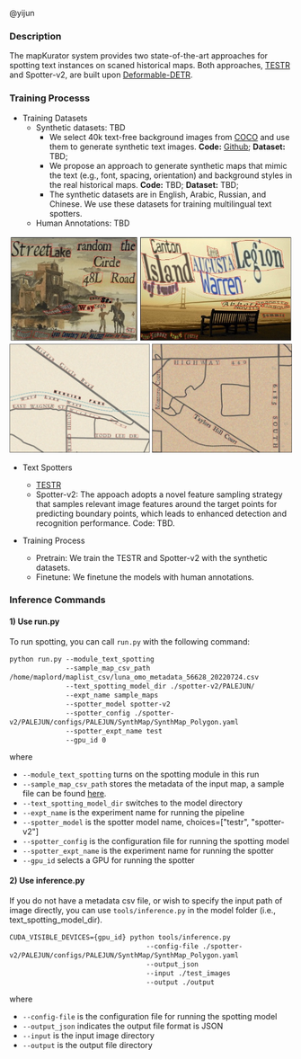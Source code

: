 
@yijun 

### Description 

The mapKurator system provides two state-of-the-art approaches for spotting text instances on scaned historical maps. Both approaches, <a href="https://github.com/mlpc-ucsd/TESTR" target="_blank">TESTR</a> and Spotter-v2, are built upon <a href="https://github.com/fundamentalvision/Deformable-DETR" target="_blank">Deformable-DETR</a>.

### Training Processs

- Training Datasets
  - Synthetic datasets: TBD 
    - We select 40k text-free background images from <a href="https://cocodataset.org/#home" target="_blank">COCO</a> and use them to generate synthetic text images. <b>Code:</b> <a href="https://github.com/ankush-me/SynthText" target="_blank">Github</a>; <b>Dataset:</b> TBD;
    - We propose an approach to generate synthetic maps that mimic the text (e.g., font, spacing, orientation) and background styles in the real historical maps. <b>Code:</b> TBD; <b>Dataset:</b> TBD;
    - The synthetic datasets are in English, Arabic, Russian, and Chinese. We use these datasets for training multilingual text spotters.
  - Human Annotations: TBD

<img width="880" alt="image" src="../../_media/syntext_example.jpg">
<img width="880" alt="image" src="../../_media/synmap_example.jpg">    

- Text Spotters
  - <a href="https://github.com/mlpc-ucsd/TESTR" target="_blank">TESTR</a>
  - Spotter-v2: The appoach adopts a novel feature sampling strategy that samples relevant image features around the target points for predicting boundary points, which leads to enhanced detection and recognition performance. Code: TBD.

- Training Process
  - Pretrain: We train the TESTR and Spotter-v2 with the synthetic datasets.
  - Finetune: We finetune the models with human annotations.
  

### Inference Commands 

#### 1) Use run.py 

To run spotting, you can call `run.py` with the following command: 

```
python run.py --module_text_spotting 
              --sample_map_csv_path /home/maplord/maplist_csv/luna_omo_metadata_56628_20220724.csv
              --text_spotting_model_dir ./spotter-v2/PALEJUN/
              --expt_name sample_maps 
              --spotter_model spotter-v2
              --spotter_config ./spotter-v2/PALEJUN/configs/PALEJUN/SynthMap/SynthMap_Polygon.yaml
              --spotter_expt_name test
              --gpu_id 0
```

where

* `--module_text_spotting` turns on the spotting module in this run
* `--sample_map_csv_path` stores the metadata of the input map, a sample file can be found [here](https://drive.google.com/drive/folders/1Nby1JaIzNSwrGtGFn5Af0VL5y3TGLZGQ). 
* `--text_spotting_model_dir` switches to the model directory
* `--expt_name` is the experiment name for running the pipeline
* `--spotter_model` is the spotter model name, choices=["testr", "spotter-v2"]
* `--spotter_config` is the configuration file for running the spotting model
* `--spotter_expt_name` is the experiment name for running the spotter
* `--gpu_id` selects a GPU for running the spotter


#### 2) Use inference.py

If you do not have a metadata csv file, or wish to specify the input path of image directly, you can use `tools/inference.py` in the model folder (i.e., text_spotting_model_dir). 

```
CUDA_VISIBLE_DEVICES={gpu_id} python tools/inference.py 
                                  --config-file ./spotter-v2/PALEJUN/configs/PALEJUN/SynthMap/SynthMap_Polygon.yaml
                                  --output_json 
                                  --input ./test_images
                                  --output ./output

```
where

* `--config-file` is the configuration file for running the spotting model
* `--output_json` indicates the output file format is JSON
* `--input` is the input image directory
* `--output` is the output file directory

